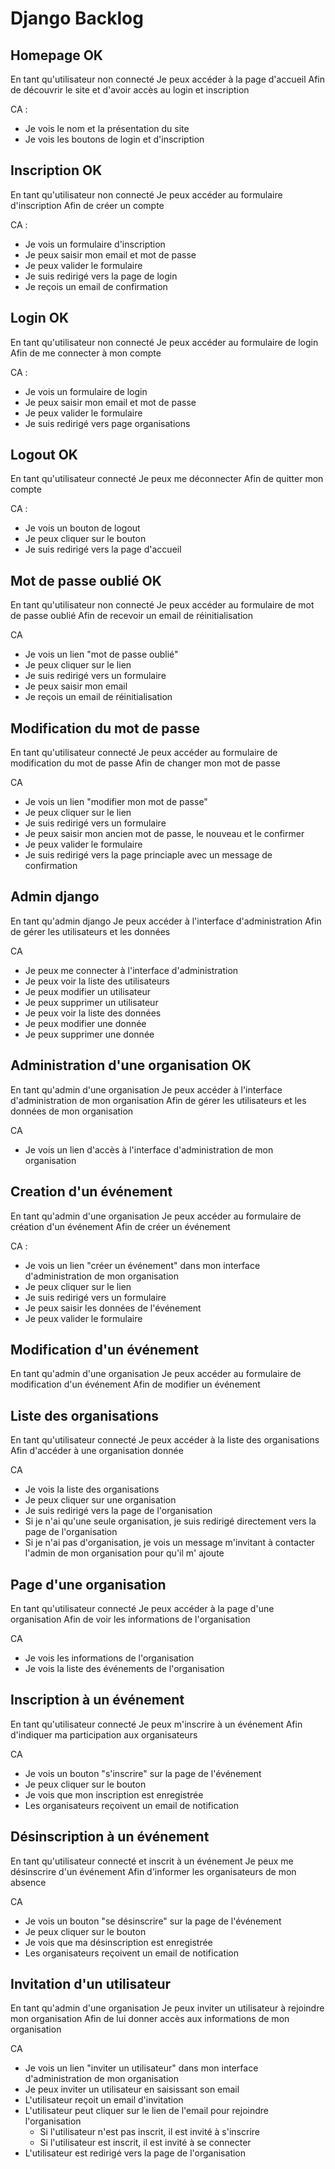 # Django Backlog

## Homepage OK

En tant qu'utilisateur non connecté
Je peux accéder à la page d'accueil
Afin de découvrir le site et d'avoir accès au login et inscription

CA :

- Je vois le nom et la présentation du site
- Je vois les boutons de login et d'inscription

## Inscription OK

En tant qu'utilisateur non connecté
Je peux accéder au formulaire d'inscription
Afin de créer un compte

CA :

- Je vois un formulaire d'inscription
- Je peux saisir mon email et mot de passe
- Je peux valider le formulaire
- Je suis redirigé vers la page de login
- Je reçois un email de confirmation

## Login OK

En tant qu'utilisateur non connecté
Je peux accéder au formulaire de login
Afin de me connecter à mon compte

CA :

- Je vois un formulaire de login
- Je peux saisir mon email et mot de passe
- Je peux valider le formulaire
- Je suis redirigé vers page organisations

## Logout OK

En tant qu'utilisateur connecté
Je peux me déconnecter
Afin de quitter mon compte

CA :

- Je vois un bouton de logout
- Je peux cliquer sur le bouton
- Je suis redirigé vers la page d'accueil

## Mot de passe oublié OK

En tant qu'utilisateur non connecté
Je peux accéder au formulaire de mot de passe oublié
Afin de recevoir un email de réinitialisation

CA

- Je vois un lien "mot de passe oublié"
- Je peux cliquer sur le lien
- Je suis redirigé vers un formulaire
- Je peux saisir mon email
- Je reçois un email de réinitialisation

## Modification du mot de passe

En tant qu'utilisateur connecté
Je peux accéder au formulaire de modification du mot de passe
Afin de changer mon mot de passe

CA

- Je vois un lien "modifier mon mot de passe"
- Je peux cliquer sur le lien
- Je suis redirigé vers un formulaire
- Je peux saisir mon ancien mot de passe, le nouveau et le confirmer
- Je peux valider le formulaire
- Je suis redirigé vers la page princiaple avec un message de confirmation

## Admin django

En tant qu'admin django
Je peux accéder à l'interface d'administration
Afin de gérer les utilisateurs et les données

CA

- Je peux me connecter à l'interface d'administration
- Je peux voir la liste des utilisateurs
- Je peux modifier un utilisateur
- Je peux supprimer un utilisateur
- Je peux voir la liste des données
- Je peux modifier une donnée
- Je peux supprimer une donnée

## Administration d'une organisation OK

En tant qu'admin d'une organisation
Je peux accéder à l'interface d'administration de mon organisation
Afin de gérer les utilisateurs et les données de mon organisation

CA

- Je vois un lien d'accès à l'interface d'administration de mon organisation

## Creation d'un événement

En tant qu'admin d'une organisation
Je peux accéder au formulaire de création d'un événement
Afin de créer un événement

CA :

- Je vois un lien "créer un événement" dans mon interface d'administration de mon organisation
- Je peux cliquer sur le lien
- Je suis redirigé vers un formulaire
- Je peux saisir les données de l'événement
- Je peux valider le formulaire

## Modification d'un événement

En tant qu'admin d'une organisation
Je peux accéder au formulaire de modification d'un événement
Afin de modifier un événement

## Liste des organisations

En tant qu'utilisateur connecté
Je peux accéder à la liste des organisations
Afin d'accéder à une organisation donnée

CA

- Je vois la liste des organisations
- Je peux cliquer sur une organisation
- Je suis redirigé vers la page de l'organisation
- Si je n'ai qu'une seule organisation, je suis redirigé directement vers la page de l'organisation
- Si je n'ai pas d'organisation, je vois un message m'invitant à contacter l'admin de mon organisation pour qu'il m'
  ajoute

## Page d'une organisation

En tant qu'utilisateur connecté
Je peux accéder à la page d'une organisation
Afin de voir les informations de l'organisation

CA

- Je vois les informations de l'organisation
- Je vois la liste des événements de l'organisation

## Inscription à un événement

En tant qu'utilisateur connecté
Je peux m'inscrire à un événement
Afin d'indiquer ma participation aux organisateurs

CA

- Je vois un bouton "s'inscrire" sur la page de l'événement
- Je peux cliquer sur le bouton
- Je vois que mon inscription est enregistrée
- Les organisateurs reçoivent un email de notification

## Désinscription à un événement

En tant qu'utilisateur connecté et inscrit à un événement
Je peux me désinscrire d'un événement
Afin d'informer les organisateurs de mon absence

CA

- Je vois un bouton "se désinscrire" sur la page de l'événement
- Je peux cliquer sur le bouton
- Je vois que ma désinscription est enregistrée
- Les organisateurs reçoivent un email de notification

## Invitation d'un utilisateur

En tant qu'admin d'une organisation
Je peux inviter un utilisateur à rejoindre mon organisation
Afin de lui donner accès aux informations de mon organisation

CA

- Je vois un lien "inviter un utilisateur" dans mon interface d'administration de mon organisation
- Je peux inviter un utilisateur en saisissant son email
- L'utilisateur reçoit un email d'invitation
- L'utilisateur peut cliquer sur le lien de l'email pour rejoindre l'organisation
    - Si l'utilisateur n'est pas inscrit, il est invité à s'inscrire
    - Si l'utilisateur est inscrit, il est invité à se connecter
- L'utilisateur est redirigé vers la page de l'organisation